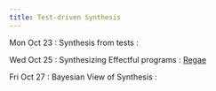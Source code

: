 ```yaml
---
title: Test-driven Synthesis
---
```


Mon Oct 23
: Synthesis from tests
  : []()

Wed Oct 25
: Synthesizing Effectful programs
  : [Regae](https://glassmanlab.seas.harvard.edu/papers/ips_augex_uist20.pdf)

Fri Oct 27
: Bayesian View of Synthesis
  : []()
